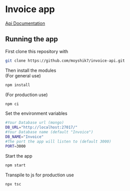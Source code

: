 # Invoice app
  
[Api Documentation](https://moyshik7.gitbook.io/invoice-api/)  
  
## Running the app 
  
First clone this repository with  
```bash
git clone https://github.com/moyshik7/invoice-api.git
```
  
Then install the modules  
(For general use)  
```bash
npm install
```
(For production use)  
```bash
npm ci
```
Set the environment variables  
```bash
#Your Database url (mongo)
DB_URL="http://localhost:27017/"
#Your Database name (default "Invoice")
DB_NAME="Invoice"
#The port the app will listen to (default 3000)
PORT=3000
```
  
Start the app  
```bash
npm start
```
  
Transpile to js for production use  
```bash
npx tsc
```